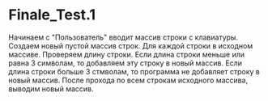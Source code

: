 # Finale_Test.1

Начинаем с "Пользователь" вводит массив строки с клавиатуры. 
Создаем новый пустой массив строк.
Для каждой строки в исходном массиве.
Проверяем длину строки.
Если длина строки меньше или равна 3 символам, то добавляем эту строку в новый массив.
Если длина строки больше 3 стмволам, то программа не добавляет строку в новый массив.
После прохода по всем строкам исходного массива, выводим новый массив.
